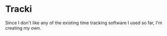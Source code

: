 Tracki
==============

Since I don't like any of the existing time tracking software I used so far, I'm creating my own.
